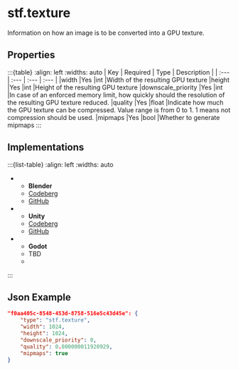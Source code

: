 # stf.texture
Information on how an image is to be converted into a GPU texture.

## Properties
:::{table}
:align: left
:widths: auto
| Key | Required | Type | Description |
| :--- | :--- | :--- | :--- |
|width |Yes |int |Width of the resulting GPU texture
|height |Yes |int |Height of the resulting GPU texture
|downscale_priority |Yes |int |In case of an enforced memory limit, how quickly should the resolution of the resulting GPU texture reduced.
|quality |Yes |float |Indicate how much the GPU texture can be compressed. Value range is from 0 to 1. 1 means not compression should be used.
|mipmaps |Yes |bool |Whether to generate mipmaps
:::

## Implementations
:::{list-table}
:align: left
:widths: auto
*	- **Blender**
	- [Codeberg](https://codeberg.org/emperorofmars/stf_blender/src/branch/master/stfblender/stf_modules/core/stf_texture/stf_texture.py)
	- [GitHub](https://github.com/emperorofmars/stf_blender/blob/master/stfblender/stf_modules/core/stf_texture/stf_texture.py)
*	- **Unity**
	- [Codeberg](https://codeberg.org/emperorofmars/stf_unity/src/branch/master/Runtime/Modules/Modules_Core/STF_Texture.cs)
	- [GitHub](https://github.com/emperorofmars/stf_unity/blob/master/Runtime/Modules/Modules_Core/STF_Texture.cs)
*	- **Godot**
	- TBD
	-
:::

## Json Example
```json
"f0aa405c-8548-453d-8758-516e5c43d45e": {
	"type": "stf.texture",
	"width": 1024,
	"height": 1024,
	"downscale_priority": 0,
	"quality": 0.800000011920929,
	"mipmaps": true
}
```
